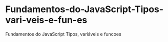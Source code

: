 # Fundamentos-do-JavaScript-Tipos-vari-veis-e-fun-es
Fundamentos do JavaScript Tipos, variáveis e funcoes
